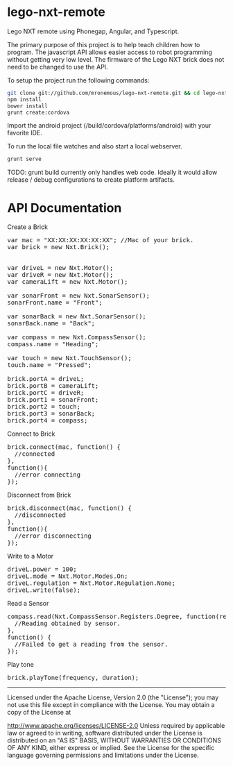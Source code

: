 lego-nxt-remote
===============

Lego NXT remote using Phonegap, Angular, and Typescript.

The primary purpose of this project is to help teach children how to program.  The javascript API allows easier access to robot programming without getting very low level.  The firmware of the Lego NXT brick does not need to be changed to use the API.

To setup the project run the following commands:

```bash
git clone git://github.com/mronemous/lego-nxt-remote.git && cd lego-nxt-remote
npm install
bower install
grunt create:cordova
```

Import the android project (/build/cordova/platforms/android) with your favorite IDE.

To run the local file watches and also start a local webserver.

```bash
grunt serve
```

TODO: grunt build currently only handles web code.  Ideally it would allow release / debug configurations to create platform artifacts.


API Documentation
===============


Create a Brick
<pre>
var mac = "XX:XX:XX:XX:XX:XX"; //Mac of your brick.
var brick = new Nxt.Brick();


var driveL = new Nxt.Motor();
var driveR = new Nxt.Motor();
var cameraLift = new Nxt.Motor();

var sonarFront = new Nxt.SonarSensor();
sonarFront.name = "Front";

var sonarBack = new Nxt.SonarSensor();
sonarBack.name = "Back";

var compass = new Nxt.CompassSensor();
compass.name = "Heading";

var touch = new Nxt.TouchSensor();
touch.name = "Pressed";

brick.portA = driveL;
brick.portB = cameraLift;
brick.portC = driveR;
brick.port1 = sonarFront;
brick.port2 = touch;
brick.port3 = sonarBack;
brick.port4 = compass;
</pre>

Connect to Brick
<pre>
brick.connect(mac, function() {
  //connected
},
function(){
  //error connecting
});
</pre>

Disconnect from Brick
<pre>
brick.disconnect(mac, function() {
  //disconnected
},
function(){
  //error disconnecting
});
</pre>

Write to a Motor
<pre>
driveL.power = 100;
driveL.mode = Nxt.Motor.Modes.On;
driveL.regulation = Nxt.Motor.Regulation.None;
driveL.write(false);
</pre>

Read a Sensor
<pre>
compass.read(Nxt.CompassSensor.Registers.Degree, function(reading) {
  //Reading obtained by sensor.
},
function() {
  //Failed to get a reading from the sensor.
});
</pre>

Play tone
<pre>
brick.playTone(frequency, duration);
</pre>

<hr/>

Licensed under the Apache License, Version 2.0 (the "License"); you may not use this file except in compliance with the License. You may obtain a copy of the License at

http://www.apache.org/licenses/LICENSE-2.0
Unless required by applicable law or agreed to in writing, software distributed under the License is distributed on an "AS IS" BASIS, WITHOUT WARRANTIES OR CONDITIONS OF ANY KIND, either express or implied. See the License for the specific language governing permissions and limitations under the License.




